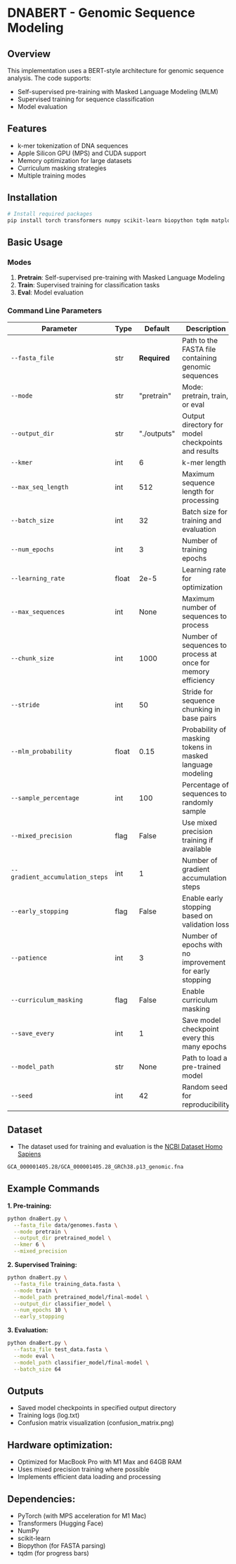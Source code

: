 # DNABERT - Genomic Sequence Modeling

  ## Overview
  This implementation uses a BERT-style architecture for genomic sequence analysis. The code supports:
  - Self-supervised pre-training with Masked Language Modeling (MLM)
  - Supervised training for sequence classification
  - Model evaluation

  ## Features
  - k-mer tokenization of DNA sequences
  - Apple Silicon GPU (MPS) and CUDA support
  - Memory optimization for large datasets
  - Curriculum masking strategies
  - Multiple training modes

  ## Installation
  ```bash
  # Install required packages
  pip install torch transformers numpy scikit-learn biopython tqdm matplotlib seaborn
  ```

  ## Basic Usage

  ### Modes
  1. **Pretrain**: Self-supervised pre-training with Masked Language Modeling
  2. **Train**: Supervised training for classification tasks
  3. **Eval**: Model evaluation

  ### Command Line Parameters
  | Parameter | Type | Default | Description |
  |-----------|------|---------|-------------|
  | `--fasta_file` | str | **Required** | Path to the FASTA file containing genomic sequences |
  | `--mode` | str | "pretrain" | Mode: pretrain, train, or eval |
  | `--output_dir` | str | "./outputs" | Output directory for model checkpoints and results |
  | `--kmer` | int | 6 | k-mer length |
  | `--max_seq_length` | int | 512 | Maximum sequence length for processing |
  | `--batch_size` | int | 32 | Batch size for training and evaluation |
  | `--num_epochs` | int | 3 | Number of training epochs |
  | `--learning_rate` | float | 2e-5 | Learning rate for optimization |
  | `--max_sequences` | int | None | Maximum number of sequences to process |
  | `--chunk_size` | int | 1000 | Number of sequences to process at once for memory efficiency |
  | `--stride` | int | 50 | Stride for sequence chunking in base pairs |
  | `--mlm_probability` | float | 0.15 | Probability of masking tokens in masked language modeling |
  | `--sample_percentage` | int | 100 | Percentage of sequences to randomly sample |
  | `--mixed_precision` | flag | False | Use mixed precision training if available |
  | `--gradient_accumulation_steps` | int | 1 | Number of gradient accumulation steps |
  | `--early_stopping` | flag | False | Enable early stopping based on validation loss |
  | `--patience` | int | 3 | Number of epochs with no improvement for early stopping |
  | `--curriculum_masking` | flag | False | Enable curriculum masking |
  | `--save_every` | int | 1 | Save model checkpoint every this many epochs |
  | `--model_path` | str | None | Path to load a pre-trained model |
  | `--seed` | int | 42 | Random seed for reproducibility |

  ## Dataset
  - The dataset used for training and evaluation is the [NCBI Dataset Homo Sapiens](https://www.ncbi.nlm.nih.gov/datasets/taxonomy/9606/)
  ```bash
  GCA_000001405.28/GCA_000001405.28_GRCh38.p13_genomic.fna
  ```
  ## Example Commands

  **1. Pre-training:**
  ```bash
  python dnaBert.py \
    --fasta_file data/genomes.fasta \
    --mode pretrain \
    --output_dir pretrained_model \
    --kmer 6 \
    --mixed_precision
  ```

  **2. Supervised Training:**
  ```bash
  python dnaBert.py \
    --fasta_file training_data.fasta \
    --mode train \
    --model_path pretrained_model/final-model \
    --output_dir classifier_model \
    --num_epochs 10 \
    --early_stopping
  ```

  **3. Evaluation:**
  ```bash
  python dnaBert.py \
    --fasta_file test_data.fasta \
    --mode eval \
    --model_path classifier_model/final-model \
    --batch_size 64
  ```

  ## Outputs
  - Saved model checkpoints in specified output directory
  - Training logs (log.txt)
  - Confusion matrix visualization (confusion_matrix.png)

## Hardware optimization:
- Optimized for MacBook Pro with M1 Max and 64GB RAM
- Uses mixed precision training where possible
- Implements efficient data loading and processing

## Dependencies:
- PyTorch (with MPS acceleration for M1 Mac)
- Transformers (Hugging Face)
- NumPy
- scikit-learn
- Biopython (for FASTA parsing)
- tqdm (for progress bars)
